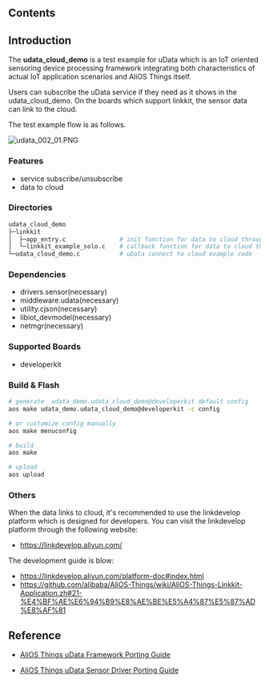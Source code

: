 ## Contents

## Introduction

The **udata\_cloud\_demo** is a test example for uData which is an IoT oriented sensoring device processing framework integrating both characteristics of actual IoT application scenarios and AliOS Things itself.

Users can subscribe the uData service if they need as it shows in the udata_cloud_demo. On the boards which support linkkit, the sensor data can link to the cloud.


The test example flow is as follows.


![udata_002_01.PNG](https://img.alicdn.com/tfs/TB1QjQzQcfpK1RjSZFOXXa6nFXa-1275-727.png)<br />

### Features

- service subscribe/unsubscribe
- data to cloud

### Directories

```sh
udata_cloud_demo
├─linkkit
│  ├─app_entry.c               # init function for data to cloud through linkkit
│  └─linkkit_example_solo.c    # callback function for data to cloud through linkkit
└─udata_cloud_demo.c           # uData connect to cloud example code
```

### Dependencies

- drivers.sensor(necessary)
- middleware.udata(necessary)
- utility.cjson(necessary)
- libiot_devmodel(necessary)
- netmgr(necessary)

### Supported Boards

- developerkit

### Build & Flash

```sh
# generate  udata_demo.udata_cloud_demo@developerkit default config
aos make udata_demo.udata_cloud_demo@developerkit -c config

# or customize config manually
aos make menuconfig

# build
aos make

# upload
aos upload
```

### Others

When the data links to cloud, it's recommended to use the linkdevelop platform which is designed for developers.
You can visit the linkdevelop platform through the following website:

- https://linkdevelop.aliyun.com/

The development guide is blow:

- https://linkdevelop.aliyun.com/platform-doc#index.html
- https://github.com/alibaba/AliOS-Things/wiki/AliOS-Things-Linkkit-Application.zh#21-%E4%BF%AE%E6%94%B9%E8%AE%BE%E5%A4%87%E5%87%AD%E8%AF%81

## Reference

- [AliOS Things uData Framework Porting Guide](https://github.com/alibaba/AliOS-Things/wiki/AliOS-Things-uData-Framework-Porting-Guide)

- [AliOS Things uData Sensor Driver Porting Guide](https://github.com/alibaba/AliOS-Things/wiki/AliOS-Things-uData-Sensor-Driver-Porting-Guide)
